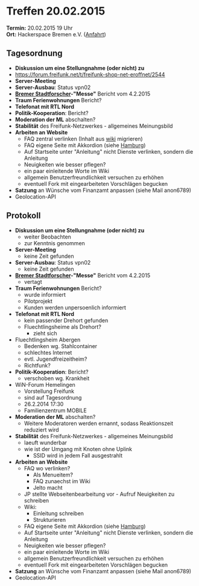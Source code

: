 # Treffen 20.02.2015

**Termin:** 20.02.2015 19 Uhr
<br>
**Ort:** Hackerspace Bremen e.V. ([Anfahrt](https://www.hackerspace-bremen.de/anfahrt/))

## Tagesordnung

* **Diskussion um eine Stellungnahme (oder nicht) zu**
 * https://forum.freifunk.net/t/freifunk-shop-net-eroffnet/2544 
* **Server-Meeting**
* **Server-Ausbau**: Status vpn02
* **[Bremer Stadtforscher](http://www.uni-bremen.de/zedis/transfer/bremer-stadtforscher.html)-"Messe"** Bericht vom 4.2.2015
* **Traum Ferienwohnungen** Bericht?
* **Telefonat mit RTL Nord**
* **Politik-Kooperation**: Bericht?
* **Moderation der ML** abschalten?
* **Stabilität** des Freifunk-Netzwerkes - allgemeines Meinungsbild
* **Arbeiten an Website**
  * FAQ zentral verlinken (Inhalt aus [wiki](http://wiki.bremen.freifunk.net/faq) migrieren)
  * FAQ eigene Seite mit Akkordion (siehe [Hamburg](https://hamburg.freifunk.net/haufige-fragen))
  * Auf Startseite unter "Anleitung" nicht Dienste verlinken, sondern die Anleitung
  * Neuigkeiten wie besser pflegen?
  * ein paar einleitende Worte im Wiki
  * allgemein Benutzerfreundlichkeit versuchen zu erhöhen
  * eventuell Fork mit eingearbeiteten Vorschlägen begucken
* **Satzung** an Wünsche vom Finanzamt anpassen (siehe Mail anon6789)
* Geolocation-API

## Protokoll
* **Diskussion um eine Stellungnahme (oder nicht) zu**
  * weiter Beobachten
  * zur Kenntnis genommen
* **Server-Meeting**
  * keine Zeit gefunden
* **Server-Ausbau**: Status vpn02
  * keine Zeit gefunden
* **[Bremer Stadtforscher](http://www.uni-bremen.de/zedis/transfer/bremer-stadtforscher.html)-"Messe"** Bericht vom 4.2.2015
  * vertagt
* **Traum Ferienwohnungen** Bericht?
  * wurde informiert
  * Pilotprojekt
  * Kunden werden unpersoenlich informiert
* **Telefonat mit RTL Nord**
  * kein passender Drehort gefunden
  * Fluechtlingsheime als Drehort?
    * zieht sich
* Fluechtlingsheim Abergen
  * Bedenken wg. Stahlcontainer
  * schlechtes Internet
  * evtl. Jugendfreizeitheim?
  * Richtfunk?
* **Politik-Kooperation**: Bericht?
  * verschoben wg. Krankheit
* WiN-Forum Hemelingen
  * Vorstellung Freifunk
  * sind auf Tagesordnung
  * 26.2.2014 17:30
  * Familienzentrum MOBILE
* **Moderation der ML** abschalten?
  * Weitere Moderatoren werden ernannt, sodass Reaktionszeit reduziert wird
* **Stabilität** des Freifunk-Netzwerkes - allgemeines Meinungsbild
  * laeuft wunderbar
  * wie ist der Umgang mit Knoten ohne Uplink
    * SSID wird in jedem Fall ausgestrahlt
* **Arbeiten an Website**
  * FAQ wo verlinken?
    * Als Menueitem?
    * FAQ zunaechst im Wiki
    * Jelto macht
  * JP stellte Webseitenbearbeitung vor - Aufruf Neuigkeiten zu schreiben
  * Wiki:
    * Einleitung schreiben
    * Strukturieren
  * FAQ eigene Seite mit Akkordion (siehe [Hamburg](https://hamburg.freifunk.net/haufige-fragen))
  * Auf Startseite unter "Anleitung" nicht Dienste verlinken, sondern die Anleitung
  * Neuigkeiten wie besser pflegen?
  * ein paar einleitende Worte im Wiki
  * allgemein Benutzerfreundlichkeit versuchen zu erhöhen
  * eventuell Fork mit eingearbeiteten Vorschlägen begucken
* **Satzung** an Wünsche vom Finanzamt anpassen (siehe Mail anon6789)
* Geolocation-API

